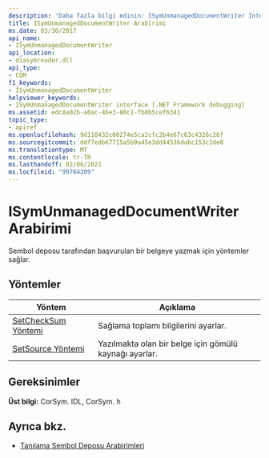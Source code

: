 ```yaml
---
description: 'Daha fazla bilgi edinin: ISymUnmanagedDocumentWriter Interface'
title: ISymUnmanagedDocumentWriter Arabirimi
ms.date: 03/30/2017
api_name:
- ISymUnmanagedDocumentWriter
api_location:
- diasymreader.dll
api_type:
- COM
f1_keywords:
- ISymUnmanagedDocumentWriter
helpviewer_keywords:
- ISymUnmanagedDocumentWriter interface [.NET Framework debugging]
ms.assetid: edc8a02b-a0ac-46e3-80c1-fb8b5cef6341
topic_type:
- apiref
ms.openlocfilehash: 9d110432c60274e5ca2cfc2b4e67c63c4326c26f
ms.sourcegitcommit: ddf7edb67715a5b9a45e3dd44536dabc153c1de0
ms.translationtype: MT
ms.contentlocale: tr-TR
ms.lasthandoff: 02/06/2021
ms.locfileid: "99764209"
---
```

# <a name="isymunmanageddocumentwriter-interface"></a>ISymUnmanagedDocumentWriter Arabirimi

Sembol deposu tarafından başvurulan bir belgeye yazmak için yöntemler sağlar.  
  
## <a name="methods"></a>Yöntemler  
  
|Yöntem|Açıklama|  
|------------|-----------------|  
|[SetCheckSum Yöntemi](isymunmanageddocumentwriter-setchecksum-method.md)|Sağlama toplamı bilgilerini ayarlar.|  
|[SetSource Yöntemi](isymunmanageddocumentwriter-setsource-method.md)|Yazılmakta olan bir belge için gömülü kaynağı ayarlar.|  
  
## <a name="requirements"></a>Gereksinimler  

 **Üst bilgi:** CorSym. IDL, CorSym. h  
  
## <a name="see-also"></a>Ayrıca bkz.

- [Tanılama Sembol Deposu Arabirimleri](diagnostics-symbol-store-interfaces.md)
